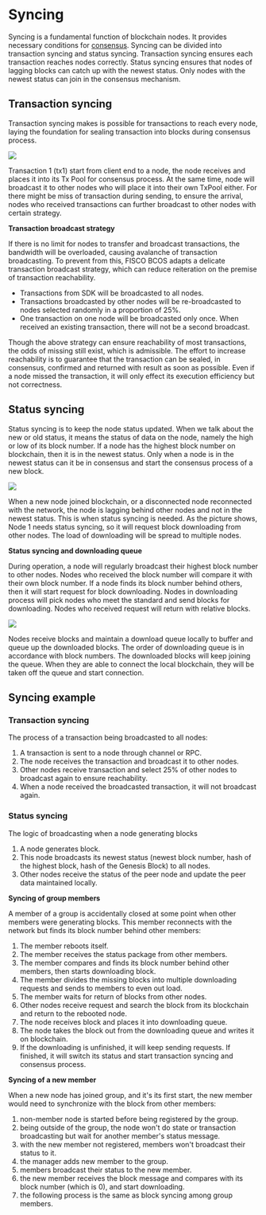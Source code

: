 # Syncing

Syncing is a fundamental function of blockchain nodes. It provides necessary conditions for [consensus](../consensus/). Syncing can be divided into transaction syncing and status syncing. Transaction syncing ensures each transaction reaches nodes correctly. Status syncing ensures that nodes of lagging blocks can catch up with the newest status. Only nodes with the newest status can join in the consensus mechanism.

## Transaction syncing

Transaction syncing makes is possible for transactions to reach every node, laying the foundation for sealing transaction into blocks during consensus process.

![](../../../images/sync/tx.png)

Transaction 1 (tx1) start from client end to a node, the node receives and places it into its Tx Pool for consensus process. At the same time, node will broadcast it to other nodes who will place it into their own TxPool either. For there might be miss of transaction during sending, to ensure the arrival, nodes who received transactions can further broadcast to other nodes with certain strategy.

**Transaction broadcast strategy**

If there is no limit for nodes to transfer and broadcast transactions, the bandwidth will be overloaded, causing avalanche of transaction broadcasting. To prevent from this, FISCO BCOS adapts a delicate transaction broadcast strategy, which can reduce reiteration on the premise of transaction reachability.

* Transactions from SDK will be broadcasted to all nodes.
* Transactions broadcasted by other nodes will be re-broadcasted to nodes selected randomly in a proportion of 25%.
* One transaction on one node will be broadcasted only once. When received an existing transaction, there will not be a second broadcast.

Though the above strategy can ensure reachability of most transactions, the odds of missing still exist, which is admissible. The effort to increase reachability is to guarantee that the transaction can be sealed, in consensus, confirmed and returned with result as soon as possible. Even if a node missed the transaction, it will only effect its execution efficiency but not correctness.

## Status syncing

Status syncing is to keep the node status updated. When we talk about the new or old status, it means the status of data on the node, namely the high or low of its block number. If a node has the highest block number on blockchain, then it is in the newest status. Only when a node is in the newest status can it be in consensus and start the consensus process of a new block.

![](../../../images/sync/block.png)

When a new node joined blockchain, or a disconnected node reconnected with the network, the node is lagging behind other nodes and not in the newest status. This is when status syncing is needed. As the picture shows, Node 1 needs status syncing, so it will request block downloading from other nodes. The load of downloading will be spread to multiple nodes.

**Status syncing and downloading queue**

During operation, a node will regularly broadcast their highest block number to other nodes. Nodes who received the block number will compare it with their own block number. If a node finds its block number behind others, then it will start request for block downloading.
Nodes in downloading process will pick nodes who meet the standard and send blocks for downloading. Nodes who received request will return with relative blocks.

![](../../../images/sync/Download.png)

Nodes receive blocks and maintain a download queue locally to buffer and queue up the downloaded blocks. The order of downloading queue is in accordance with block numbers. The downloaded blocks will keep joining the queue. When they are able to connect the local blockchain, they will be taken off the queue and start connection.

## Syncing example

### Transaction syncing

The process of a transaction being broadcasted to all nodes:

1. A transaction is sent to a node through channel or RPC.
2. The node receives the transaction and broadcast it to other nodes.
3. Other nodes receive transaction and select 25% of other nodes to broadcast again to ensure reachability.
4. When a node received the broadcasted transaction, it will not broadcast again.

### Status syncing

The logic of broadcasting when a node generating blocks

1. A node generates block.
2. This node broadcasts its newest status (newest block number, hash of the highest block, hash of the Genesis Block) to all nodes.
3. Other nodes receive the status of the peer node and update the peer data maintained locally.

**Syncing of group members**

A member of a group is accidentally closed at some point when other members were generating blocks. This member reconnects with the network but finds its block number behind other members:

1. The member reboots itself.
2. The member receives the status package from other members.
3. The member compares and finds its block number behind other members, then starts downloading block.
4. The member divides the missing blocks into multiple downloading requests and sends to members to even out load.
5. The member waits for return of blocks from other nodes.
6. Other nodes receive request and search the block from its blockchain and return to the rebooted node.
7. The node receives block and places it into downloading queue.
8. The node takes the block out from the downloading queue and writes it on blockchain.
9. If the downloading is unfinished, it will keep sending requests. If finished, it will switch its status and start transaction syncing and consensus process.

**Syncing of a new member**

When a new node has joined group, and it's its first start, the new member would need to synchronize with the block from other members:

1. non-member node is started before being registered by the group.
2. being outside of the group, the node won't do state or transaction broadcasting but wait for another member's status message.
3. with the new member not registered, members won't broadcast their status to it.
4. the manager adds new member to the group.
5. members broadcast their status to the new member.
6. the new member receives the block message and compares with its block number (which is 0), and start downloading.
7. the following process is the same as block syncing among group members.
